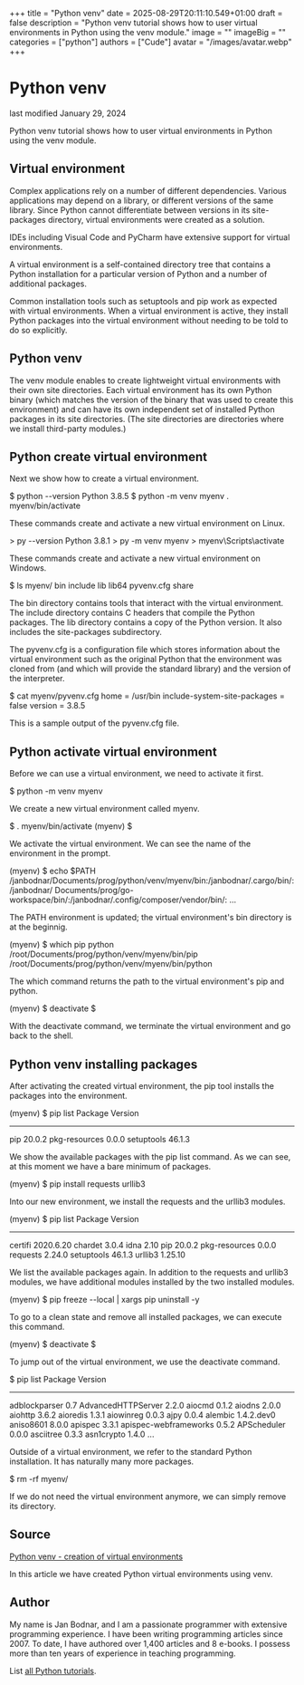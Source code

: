 +++
title = "Python venv"
date = 2025-08-29T20:11:10.549+01:00
draft = false
description = "Python venv tutorial shows how to user virtual environments in Python using the venv module."
image = ""
imageBig = ""
categories = ["python"]
authors = ["Cude"]
avatar = "/images/avatar.webp"
+++

# Python venv

last modified January 29, 2024

Python venv tutorial shows how to user virtual environments in Python using the
venv module.

## Virtual environment

Complex applications rely on a number of different dependencies. Various
applications may depend on a library, or different versions of the same library.
Since Python cannot differentiate between versions in its
site-packages directory, virtual environments were created as
a solution.

IDEs including Visual Code and PyCharm have extensive support for virtual
environments.

A virtual environment is a self-contained directory tree that
contains a Python installation for a particular version of Python and  a number
of additional packages.

Common installation tools such as setuptools and pip
work as expected with virtual environments. When a virtual environment is
active, they install Python packages into the virtual environment without
needing to be told to do so explicitly.

## Python venv

The venv module enables to create lightweight virtual environments
with their own site directories. Each virtual environment has its own Python
binary (which matches the version of the binary that was used to create this
environment) and can have its own independent set of installed Python packages
in its site directories. (The site directories are directories where we install
third-party modules.)

## Python create virtual environment

Next we show how to create a virtual environment.

$ python --version
Python 3.8.5
$ python -m venv myenv
. myenv/bin/activate

These commands create and activate a new virtual environment on Linux.

&gt; py --version
Python 3.8.1
&gt; py -m venv myenv
&gt; myenv\Scripts\activate

These commands create and activate a new virtual environment on Windows.

$ ls myenv/
bin  include  lib  lib64  pyvenv.cfg  share

The bin directory contains tools that interact with the
virtual environment. The include directory contains C headers
that compile the Python packages. The lib directory contains
a copy of the Python version. It also includes the site-packages
subdirectory.

The pyvenv.cfg is a configuration file which stores information
about the virtual environment such as the original Python that the environment
was cloned from (and which will provide the standard library) and the version of
the interpreter.

$ cat myenv/pyvenv.cfg
home = /usr/bin
include-system-site-packages = false
version = 3.8.5

This is a sample output of the pyvenv.cfg file.

## Python activate virtual environment

Before we can use a virtual environment, we need to activate it first.

$ python -m venv myenv

We create a new virtual environment called myenv.

$ . myenv/bin/activate
(myenv) $

We activate the virtual environment. We can see the name of the environment in
the prompt.

(myenv) $ echo $PATH
/janbodnar/Documents/prog/python/venv/myenv/bin:/janbodnar/.cargo/bin/:/janbodnar/
Documents/prog/go-workspace/bin/:/janbodnar/.config/composer/vendor/bin/:
... 

The PATH environment is updated; the virtual environment's 
bin directory is at the beginnig. 

(myenv) $ which pip python
/root/Documents/prog/python/venv/myenv/bin/pip
/root/Documents/prog/python/venv/myenv/bin/python

The which command returns the path to the virtual environment's
pip and python.

(myenv) $ deactivate
$

With the deactivate command, we terminate the virtual environment
and go back to the shell.

## Python venv installing packages

After activating the created virtual environment, the pip tool 
installs the packages into the environment.

(myenv) $ pip list
Package       Version
------------- -------
pip           20.0.2
pkg-resources 0.0.0
setuptools    46.1.3

We show the available packages with the pip list command. As we can
see, at this moment we have a bare minimum of packages.

(myenv) $ pip install requests urllib3

Into our new environment, we install the requests and the
urllib3 modules.

(myenv) $ pip list
Package       Version
------------- ---------
certifi       2020.6.20
chardet       3.0.4
idna          2.10
pip           20.0.2
pkg-resources 0.0.0
requests      2.24.0
setuptools    46.1.3
urllib3       1.25.10

We list the available packages again. In addition to the requests
and urllib3 modules, we have additional modules installed by the
two installed modules.

(myenv) $ pip freeze --local | xargs pip uninstall -y

To go to a clean state and remove all installed packages, we can execute
this command.

(myenv) $ deactivate
$

To jump out of the virtual environment, we use the deactivate
command.

$ pip list
Package                      Version
---------------------------- --------------
adblockparser                0.7
AdvancedHTTPServer           2.2.0
aiocmd                       0.1.2
aiodns                       2.0.0
aiohttp                      3.6.2
aioredis                     1.3.1
aiowinreg                    0.0.3
ajpy                         0.0.4
alembic                      1.4.2.dev0
aniso8601                    8.0.0
apispec                      3.3.1
apispec-webframeworks        0.5.2
APScheduler                  0.0.0
asciitree                    0.3.3
asn1crypto                   1.4.0
...

Outside of a virtual environment, we refer to the standard Python installation.
It has naturally many more packages.

$ rm -rf myenv/

If we do not need the virtual environment anymore, we can simply remove its 
directory.

## Source

[Python venv - creation of virtual environments](https://docs.python.org/3/library/venv.html)

In this article we have created Python virtual environments using venv.

## Author

My name is Jan Bodnar, and I am a passionate programmer with extensive
programming experience. I have been writing programming articles since 2007.
To date, I have authored over 1,400 articles and 8 e-books. I possess more
than ten years of experience in teaching programming.

List [all Python tutorials](/python/).